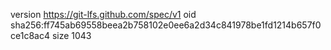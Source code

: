 version https://git-lfs.github.com/spec/v1
oid sha256:ff745ab69558beea2b758102e0ee6a2d34c841978be1fd1214b657f0ce1c8ac4
size 1043
